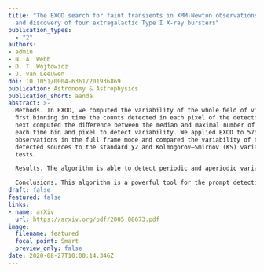 ```yaml
---
title: "The EXOD search for faint transients in XMM-Newton observations: Method
  and discovery of four extragalactic Type I X-ray bursters"
publication_types:
  - "2"
authors:
- admin 
- N. A. Webb
- D. T. Wojtowicz
- J. van Leeuwen
doi: 10.1051/0004-6361/201936869
publication: Astronomy & Astrophysics
publication_short: aanda
abstract: >-
  Methods. In EXOD, we computed the variability of the whole ﬁeld of view by
  ﬁrst binning in time the counts detected in each pixel of the detector. We
  next computed the diﬀerence between the median and maximal number of counts in
  each time bin and pixel to detect variability. We applied EXOD to 5751
  observations in the full frame mode and compared the variability of the
  detected sources to the standard χ2 and Kolmogorov–Smirnov (KS) variability
  tests.

  Results. The algorithm is able to detect periodic and aperiodic variability, with both short and long ﬂares. Of the sources detected by EXOD, 60−95\% are also shown to be variable by the standard χ2 and KS tests. EXOD computes the variability over the entire ﬁeld of view faster than the light curve generation takes for all the individual sources. We detect a total of 2961 X-ray variable sources. After removing the spurious detections, we obtain a net number of 2536 variable sources. Of these we investigate the nature of 35 sources with no previously conﬁrmed classiﬁcation. Amongst the new sources, we ﬁnd stellar ﬂares and AGNs, in addition to four extragalactic type I X-ray bursters that double the known neutron-star population in M 31.

  Conclusions. This algorithm is a powerful tool for the prompt detection of interesting variable sources in XMM-Newton observations. EXOD also detects fast transients that other variability tests would classify as non-variable due to their short duration and low number of counts. This is of increasing importance for the multi-messenger detection of transient sources. Finally, EXOD allows us to identify the nature of compact objects through their variability and to detect rare compact objects. We demonstrate this through the discovery of four extragalactic neutron-star low-mass X-ray binaries, doubling the number of known neutron stars in M 31.
draft: false
featured: false
links:
- name: arXiv
  url: https://arxiv.org/pdf/2005.08673.pdf
image:
  filename: featured
  focal_point: Smart
  preview_only: false
date: 2020-08-27T10:00:14.346Z
---
```

